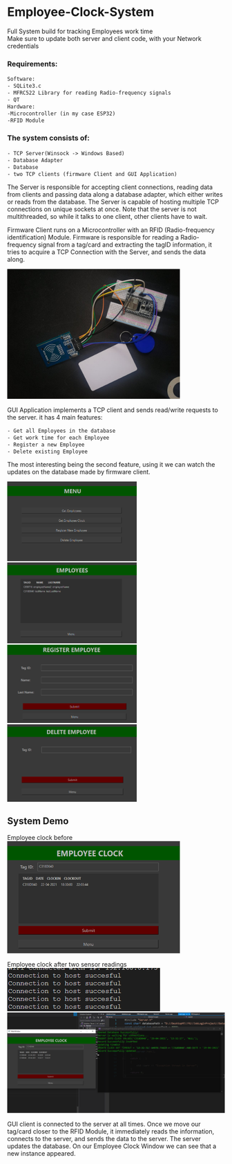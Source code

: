 # Employee-Clock-System
Full System build for tracking Employees work time</br>
Make sure to update both server and client code, with your Network credentials</br>

### Requirements:<br/>

    Software:
    - SQLite3.c 
    - MFRC522 Library for reading Radio-frequency signals
    - QT
    Hardware:
    -Microcontroller (in my case ESP32)
    -RFID Module
    
### The system consists of:<br/>

    - TCP Server(Winsock -> Windows Based)
    - Database Adapter
    - Database
    - two TCP clients (firmware Client and GUI Application)


The Server is responsible for accepting client connections, reading data from clients and passing data
along a database adapter, which either writes or reads from the database.
The Server is capable of hosting multiple TCP connections on unique sockets at once.
Note that the server is not multithreaded, so while it talks to one client, other clients have to wait.

Firmware Client runs on a Microcontroller with an RFID (Radio-frequency identification) Module.
Firmware is responsible for reading a Radio-frequency signal from a tag/card and extracting the tagID information,
it tries to acquire a TCP Connection with the Server, and sends the data along.

<img src="images/hardware.jpg" width = "400">

GUI Application implements a TCP client and sends read/write requests to the server.
it has 4 main features:<br/>

    - Get all Employees in the database
    - Get work time for each Employee
    - Register a new Employee
    - Delete existing Employee
    
The most interesting being the second feature, using it we can watch the updates on the database made by firmware client.

<img src="images/gui_menu.PNG" width = "300">
<img src="images/gui_emp.PNG" width = "300">
<img src="images/gui_reg.PNG" width = "300">
<img src="images/gui_del.PNG" width = "300">

## System Demo</br>

Employee clock before</br>
<img src="images/gui_clk.PNG" width = "400">

Employee clock after two sensor readings</br>
<img src="images/firmare_demo.PNG">
<img src="images/gui_demo.PNG">

GUI client is connected to the server at all times.
Once we move our tag/card closer to the RFID Module, it immediately reads the information, connects to the 
server, and sends the data to the server.
The server updates the database.
On our Employee Clock Window we can see that a new instance appeared.





